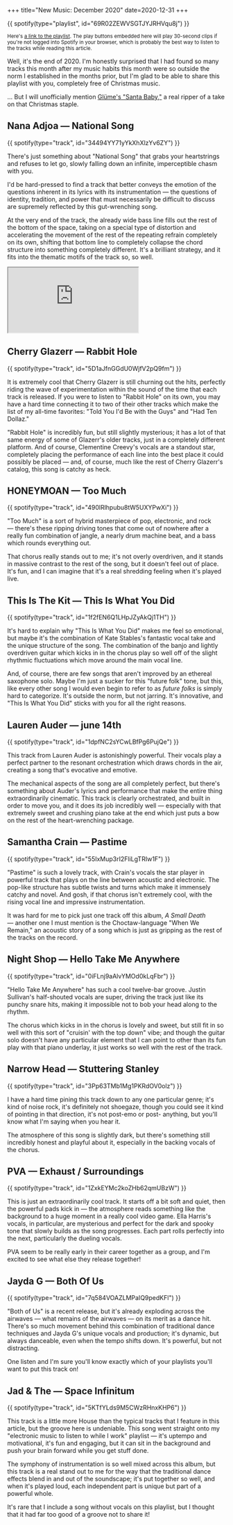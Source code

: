 +++
title="New Music:  December 2020"
date=2020-12-31
+++

{{ spotify(type="playlist", id="69R02ZEWVSGTJYJRHVqu8j") }}

<small>Here's <a href="https://open.spotify.com/playlist/69R02ZEWVSGTJYJRHVqu8j?si=0h-Oph29SNi63I8DF3iJtQ">a link to the playlist</a>. The play buttons embedded here will play 30-second clips if you're not logged into Spotify in your browser, which is probably the best way to listen to the tracks while reading this article.</small>

Well, it's the end of 2020.  I'm honestly surprised that I had found so many tracks this month after my music habits this month were so outside the norm I established in the months prior, but I'm glad to be able to share this playlist with you, completely free of Christmas music.

… But I will unofficially mention [Glüme's "Santa Baby,"](https://open.spotify.com/track/6GHQ28LwvcUroQ5JVuUX7a?si=lrp0xVecRJCKvguuwFaqyg) a real ripper of a take on that Christmas staple.

## Nana Adjoa — National Song

{{ spotify(type="track", id="34494YY71yYkXhXlzYv6ZY") }}

There's just something about "National Song" that grabs your heartstrings and refuses to let go, slowly falling down an infinite, imperceptible chasm with you.

I'd be hard-pressed to find a track that better conveys the emotion of the questions inherent in its lyrics with its instrumentation — the questions of identity, tradition, and power that must necessarily be difficult to discuss are supremely reflected by this gut-wrenching song.

At the very end of the track, the already wide bass line fills out the rest of the bottom of the space, taking on a special type of distortion and accelerating the movement of the rest of the repeating refrain completely on its own, shifting that bottom line to completely collapse the chord structure into something completely different.  It's a brilliant strategy, and it fits into the thematic motifs of the track so, so well.

<iframe
    class="youtube"
    src="https://www.youtube.com/embed/rgJwrHE-sdc"
    webkitallowfullscreen
    mozallowfullscreen
    allowfullscreen>
</iframe>

## Cherry Glazerr — Rabbit Hole

{{ spotify(type="track", id="5D1aJfnGGdU0WjfV2pQ9fm") }}

It is extremely cool that Cherry Glazerr is still churning out the hits, perfectly riding the wave of experimentation within the sound of the time that each track is released.  If you were to listen to "Rabbit Hole" on its own, you may have a hard time connecting it to two of their other tracks which make the list of my all-time favorites:  "Told You I'd Be with the Guys" and "Had Ten Dollaz."

"Rabbit Hole" is incredibly fun, but still slightly mysterious; it has a lot of that same energy of some of Glazerr's older tracks, just in a completely different platform.  And of course, Clementine Creevy's vocals are a standout star, completely placing the performance of each line into the best place it could possibly be placed — and, of course, much like the rest of Cherry Glazerr's catalog, this song is catchy as heck.

## HONEYMOAN — Too Much

{{ spotify(type="track", id="490lRlhpubu8tW5UXYPwXi") }}

"Too Much" is a sort of hybrid masterpiece of pop, electronic, and rock — there's these ripping driving tones that come out of nowhere after a really fun combination of jangle, a nearly drum machine beat, and a bass which rounds everything out.

That chorus really stands out to me; it's not overly overdriven, and it stands in massive contrast to the rest of the song, but it doesn't feel out of place.  It's fun, and I can imagine that it's a real shredding feeling when it's played live.

## This Is The Kit — This Is What You Did

{{ spotify(type="track", id="1f2fEN6Q1LHpJZyAkQj1TH") }}

It's hard to explain why "This Is What You Did" makes me feel so emotional, but maybe it's the combination of Kate Stables's fantastic vocal take and the unique structure of the song.  The combination of the banjo and lightly overdriven guitar which kicks in in the chorus play so well off of the slight rhythmic fluctuations which move around the main vocal line.

And, of course, there are few songs that aren't improved by an ethereal saxophone solo.  Maybe I'm just a sucker for this "future folk" tone, but this, like every other song I would even begin to refer to as _future folks_ is simply hard to categorize.  It's outside the norm, but not jarring.  It's innovative, and "This Is What You Did" sticks with you for all the right reasons.

## Lauren Auder — june 14th

{{ spotify(type="track", id="1dpfNC2sYCwLBfPg6PujQe") }}

This track from Lauren Auder is astonishingly powerful.  Their vocals play a perfect partner to the resonant orchestration which draws chords in the air, creating a song that's evocative and emotive.

The mechanical aspects of the song are all completely perfect, but there's something about Auder's lyrics and performance that make the entire thing extraordinarily cinematic.  This track is clearly orchestrated, and built in order to move you, and it does its job incredibly well — especially with that extremely sweet and crushing piano take at the end which just puts a bow on the rest of the heart-wrenching package.

## Samantha Crain — Pastime

{{ spotify(type="track", id="55IxMup3rI2FliLgTRIw1F") }}

"Pastime" is such a lovely track, with Crain's vocals the star player in powerful track that plays on the line between acoustic and electronic.  The pop-like structure has subtle twists and turns which make it immensely catchy and novel.  And gosh, if that chorus isn't extremely cool, with the rising vocal line and impressive instrumentation.

It was hard for me to pick just one track off this album, _A Small Death_ — another one I must mention is the Choctaw-language "When We Remain," an acoustic story of a song which is just as gripping as the rest of the tracks on the record.

## Night Shop — Hello Take Me Anywhere

{{ spotify(type="track", id="0iFLnj9aAlvYMOd0kLqFbr") }}

"Hello Take Me Anywhere" has such a cool twelve-bar groove.  Justin Sullivan's half-shouted vocals are super, driving the track just like its punchy snare hits, making it impossible not to bob your head along to the rhythm.

The chorus which kicks in in the chorus is lovely and sweet, but still fit in so well with this sort of "cruisin' with the top down" vibe; and though the guitar solo doesn't have any particular element that I can point to other than its fun play with that piano underlay, it just works so well with the rest of the track.

## Narrow Head — Stuttering Stanley

{{ spotify(type="track", id="3Pp63TMb1Mg1PKRdOV0olz") }}

I have a hard time pining this track down to any one particular genre; it's kind of noise rock, it's definitely not shoegaze, though you could see it kind of pointing in that direction, it's not post-emo or post- anything, but you'll know what I'm saying when you hear it.

The atmosphere of this song is slightly dark, but there's something still incredibly honest and playful about it, especially in the backing vocals of the chorus.

## PVA — Exhaust / Surroundings

{{ spotify(type="track", id="1ZxkEYMc2koZHb62qmUBzW") }}

This is just an extraordinarily cool track.  It starts off a bit soft and quiet, then the powerful pads kick in — the atmosphere reads something like the background to a huge moment in a really cool video game.  Ella Harris's vocals, in particular, are mysterious and perfect for the dark and spooky tone that slowly builds as the song progresses.  Each part rolls perfectly into the next, particularly the dueling vocals.

PVA seem to be really early in their career together as a group, and I'm excited to see what else they release together!

## Jayda G — Both Of Us

{{ spotify(type="track", id="7q584VOAZLMPaIQ9pedKFl") }}

"Both of Us" is a recent release, but it's already exploding across the airwaves — what remains of the airwaves — on its merit as a dance hit.  There's so much movement behind this combination of traditional dance techniques and Jayda G's unique vocals and production; it's dynamic, but always danceable, even when the tempo shifts down.  It's powerful, but not distracting.

One listen and I'm sure you'll know exactly which of your playlists you'll want to put this track on!

## Jad & The — Space Infinitum

{{ spotify(type="track", id="5KTfYLds9M5CWzRHnxKHP6") }}

This track is a little more House than the typical tracks that I feature in this article, but the groove here is undeniable.  This song went straight onto my "electronic music to listen to while I work" playlist — it's uptempo and motivational, it's fun and engaging, but it can sit in the background and push your brain forward while you get stuff done.

The symphony of instrumentation is so well mixed across this album, but this track is a real stand out to me for the way that the traditional dance effects blend in and out of the soundscape; it's put together so well, and when it's played loud, each independent part is unique but part of a powerful whole.

It's rare that I include a song without vocals on this playlist, but I thought that it had far too good of a groove not to share it!


